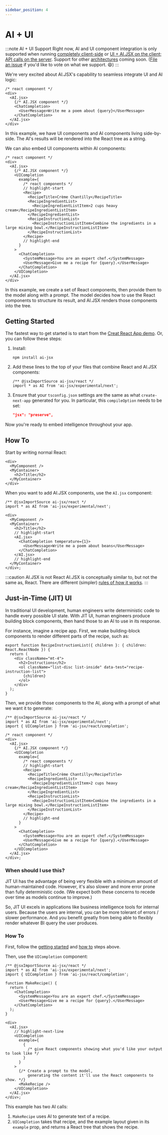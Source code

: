```yaml
---
sidebar_position: 4
---
```


# AI + UI

:::note AI + UI Support
Right now, AI and UI component integration is only supported when running [completely client-side](./architecture.mdx#run-entirely-on-the-client) or [UI + AI.JSX on the client; API calls on the server](./architecture.mdx/#ui--aijsx-on-the-client-api-calls-on-the-server). Support for other [architectures](./architecture.mdx) coming soon. ([File an issue](https://github.com/fixie-ai/ai-jsx/issues) if you'd like to vote on what we support. :smile:)
:::

We're very excited about AI.JSX's capability to seamless integrate UI and AI logic:

```tsx
/* react component */
<div>
  <AI.jsx>
    {/* AI.JSX component */}
    <ChatCompletion>
      <UserMessage>Write me a poem about {query}</UserMessage>
    </ChatCompletion>
  </AI.jsx>
</div>
```

In this example, we have UI components and AI components living side-by-side. The AI's results will be rendered into the React tree as a string.

We can also embed UI components within AI components:

```tsx
/* react component */
<div>
  <AI.jsx>
    {/* AI.JSX component */}
    <UICompletion
      example={
        /* react components */
        // highlight-start
        <Recipe>
          <RecipeTitle>Crème Chantilly</RecipeTitle>
          <RecipeIngredientList>
            <RecipeIngredientListItem>2 cups heavy cream</RecipeIngredientListItem>
          </RecipeIngredientList>
          <RecipeInstructionList>
            <RecipeInstructionListItem>Combine the ingredients in a large mixing bowl.</RecipeInstructionListItem>
          </RecipeInstructionList>
        </Recipe>
        // highlight-end
      }
    >
      <ChatCompletion>
        <SystemMessage>You are an expert chef.</SystemMessage>
        <UserMessage>Give me a recipe for {query}.</UserMessage>
      </ChatCompletion>
    </UICompletion>
  </AI.jsx>
</div>
```

In this example, we create a set of React components, then provide them to the model along with a prompt. The model decides how to use the React components to structure its result, and AI.JSX renders those components into the tree.

## Getting Started

The fastest way to get started is to start from the [Creat React App demo](https://github.com/fixie-ai/ai-jsx/tree/main/packages/create-react-app-demo). Or, you can follow these steps:

1. Install:
   ```console
   npm install ai-jsx
   ```
1. Add these lines to the top of your files that combine React and AI.JSX components:
   ```tsx
   /** @jsxImportSource ai-jsx/react */
   import * as AI from 'ai-jsx/experimental/next';
   ```
1. Ensure that your `tsconfig.json` settings are the same as what `create-next-app` generated for you. In particular, this `compileOption` needs to be set:
   ```json
   "jsx": "preserve",
   ```

Now you're ready to embed intelligence throughout your app.

## How To

Start by writing normal React:

```tsx
<div>
  <MyComponent />
  <MyContainer>
    <h2>Title</h2>
  </MyContainer>
</div>
```

When you want to add AI.JSX components, use the `AI.jsx` component:

```tsx
/** @jsxImportSource ai-jsx/react */
import * as AI from 'ai-jsx/experimental/next';

<div>
  <MyComponent />
  <MyContainer>
    <h2>Title</h2>
    // highlight-start
    <AI.jsx>
      <ChatCompletion temperature={1}>
        <UserMessage>Write me a poem about beans</UserMessage>
      </ChatCompletion>
    </AI.jsx>
    // highlight-end
  </MyContainer>
</div>;
```

:::caution AI.JSX is not React
AI.JSX is conceptually similar to, but not the same as, React. There are different (simpler) [rules of how it works](./rules-of-jsx.md).
:::

## Just-in-Time (JIT) UI

In traditional UI development, human engineers write deterministic code to handle every possible UI state. With JIT UI, human engineers produce building block components, then hand those to an AI to use in its response.

For instance, imagine a recipe app. First, we make building-block components to render different parts of the recipe, such as:

```tsx
export function RecipeInstructionList({ children }: { children: React.ReactNode }) {
  return (
    <div className="mt-4">
      <h2>Instructions</h2>
      <ol className="list-disc list-inside" data-test="recipe-instruction-list">
        {children}
      </ol>
    </div>
  );
}
```

Then, we provide those components to the AI, along with a prompt of what we want it to generate:

```tsx
/** @jsxImportSource ai-jsx/react */
import * as AI from 'ai-jsx/experimental/next';
import { UICompletion } from 'ai-jsx/react/completion';

/* react component */
<div>
  <AI.jsx>
    {/* AI.JSX component */}
    <UICompletion
      example={
        /* react components */
        // highlight-start
        <Recipe>
          <RecipeTitle>Crème Chantilly</RecipeTitle>
          <RecipeIngredientList>
            <RecipeIngredientListItem>2 cups heavy cream</RecipeIngredientListItem>
          </RecipeIngredientList>
          <RecipeInstructionList>
            <RecipeInstructionListItem>Combine the ingredients in a large mixing bowl.</RecipeInstructionListItem>
          </RecipeInstructionList>
        </Recipe>
        // highlight-end
      }
    >
      <ChatCompletion>
        <SystemMessage>You are an expert chef.</SystemMessage>
        <UserMessage>Give me a recipe for {query}.</UserMessage>
      </ChatCompletion>
    </UICompletion>
  </AI.jsx>
</div>;
```

### When should I use this?

JIT UI has the advantage of being very flexible with a minimum amount of human-maintained code. However, it's also slower and more error prone than fully deterministic code. (We expect both these concerns to recede over time as models continue to improve.)

So, JIT UI excels in applications like business intelligence tools for internal users. Because the users are internal, you can be more tolerant of errors / slower performance. And you benefit greatly from being able to flexibly render whatever BI query the user produces.

### How To

First, follow the [getting started](#getting-started) and [how to](#how-to) steps above.

Then, use the `UICompletion` component:

```tsx
/** @jsxImportSource ai-jsx/react */
import * as AI from 'ai-jsx/experimental/next';
import { UICompletion } from 'ai-jsx/react/completion';

function MakeRecipe() {
  return (
    <ChatCompletion>
      <SystemMessage>You are an expert chef.</SystemMessage>
      <UserMessage>Give me a recipe for {query}.</UserMessage>
    </ChatCompletion>
  );
}

<div>
  <AI.jsx>
    // highlight-next-line
    <UICompletion
      example={
        {
          /* give React components showing what you'd like your output to look like */
        }
      }
    >
      {/* Create a prompt to the model,
          generating the content it'll use the React components to show. */}
      <MakeRecipe />
    </UICompletion>
  </AI.jsx>
</div>;
```

This example has two AI calls:

1. `MakeRecipe` uses AI to generate text of a recipe.
1. `UICompletion` takes that recipe, and the example layout given in its `example` prop, and returns a React tree that shows the recipe.
